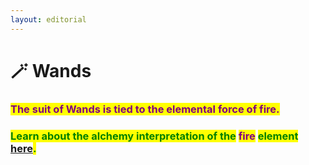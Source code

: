 ```yaml
---
layout: editorial
---
```


# 🪄 Wands



### <mark style="color:purple;">The suit of Wands is tied to the elemental force of fire.</mark>

<mark style="color:purple;"></mark>

### <mark style="color:green;">Learn about the alchemy interpretation of the</mark> <mark style="color:purple;">fire</mark> <mark style="color:green;">element</mark> [here](../../../../../alchemy/the-usdchoice-of-alchemy/undefined-4/the-four-elements/fuoco.md)<mark style="color:green;">.</mark>

### <mark style="color:green;"></mark>

